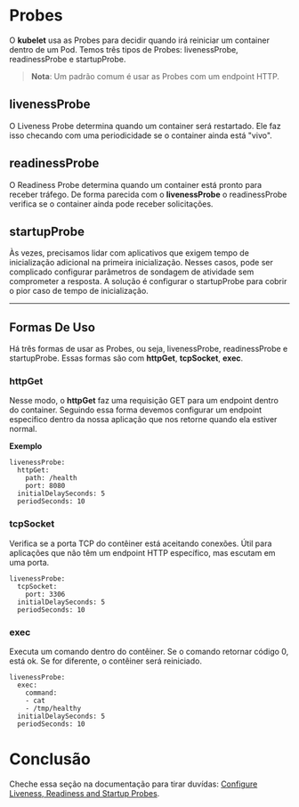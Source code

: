 # Probes

O **kubelet** usa as Probes para decidir quando irá reiniciar um container dentro de um Pod. Temos três tipos de Probes: livenessProbe, readinessProbe e startupProbe.

> **Nota**: Um padrão comum é usar as Probes com um endpoint HTTP.

## livenessProbe

O Liveness Probe determina quando um container será restartado. Ele faz isso checando com uma periodicidade se o container ainda está "vivo".

## readinessProbe

O Readiness Probe determina quando um container está pronto para receber tráfego. De forma parecida com o **livenessProbe** o readinessProbe verifica se o container ainda pode receber solicitações.

## startupProbe

Às vezes, precisamos lidar com aplicativos que exigem tempo de inicialização adicional na primeira inicialização. Nesses casos, pode ser complicado configurar parâmetros de sondagem de atividade sem comprometer a resposta. A solução é configurar o startupProbe para cobrir o pior caso de tempo de inicialização.

---

## Formas De Uso

Há três formas de usar as Probes, ou seja, livenessProbe, readinessProbe e startupProbe. Essas formas são com **httpGet**, **tcpSocket**, **exec**.

### httpGet

Nesse modo, o **httpGet** faz uma requisição GET para um endpoint dentro do container. Seguindo essa forma devemos configurar um endpoint especifico dentro da nossa aplicação que nos retorne quando ela estiver normal.

**Exemplo** 

```text
livenessProbe:
  httpGet:
    path: /health
    port: 8080
  initialDelaySeconds: 5
  periodSeconds: 10
```

### tcpSocket

Verifica se a porta TCP do contêiner está aceitando conexões. Útil para aplicações que não têm um endpoint HTTP específico, mas escutam em uma porta.

```text
livenessProbe:
  tcpSocket:
    port: 3306
  initialDelaySeconds: 5
  periodSeconds: 10
```

### exec 

Executa um comando dentro do contêiner. Se o comando retornar código 0, está ok. Se for diferente, o contêiner será reiniciado.

```text
livenessProbe:
  exec:
    command:
    - cat
    - /tmp/healthy
  initialDelaySeconds: 5
  periodSeconds: 10
```

# Conclusão

Cheche essa seção na documentação para tirar duvídas: [Configure Liveness, Readiness and Startup Probes](https://kubernetes.io/docs/tasks/configure-pod-container/configure-liveness-readiness-startup-probes/).